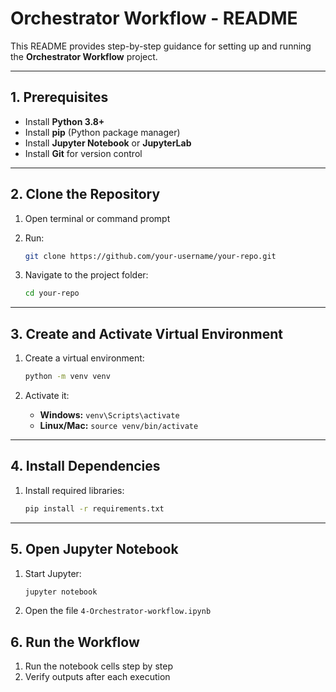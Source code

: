 # Orchestrator Workflow - README

This README provides step-by-step guidance for setting up and running the **Orchestrator Workflow** project.

---

## 1. Prerequisites

* Install **Python 3.8+**
* Install **pip** (Python package manager)
* Install **Jupyter Notebook** or **JupyterLab**
* Install **Git** for version control

---

## 2. Clone the Repository

1. Open terminal or command prompt
2. Run:

   ```bash
   git clone https://github.com/your-username/your-repo.git
   ```
3. Navigate to the project folder:

   ```bash
   cd your-repo
   ```

---

## 3. Create and Activate Virtual Environment

1. Create a virtual environment:

   ```bash
   python -m venv venv
   ```
2. Activate it:

   * **Windows:** `venv\Scripts\activate`
   * **Linux/Mac:** `source venv/bin/activate`

---

## 4. Install Dependencies

1. Install required libraries:

   ```bash
   pip install -r requirements.txt
   ```

---

## 5. Open Jupyter Notebook

1. Start Jupyter:

   ```bash
   jupyter notebook
   ```
2. Open the file `4-Orchestrator-workflow.ipynb`


## 6. Run the Workflow

1. Run the notebook cells step by step
2. Verify outputs after each execution

